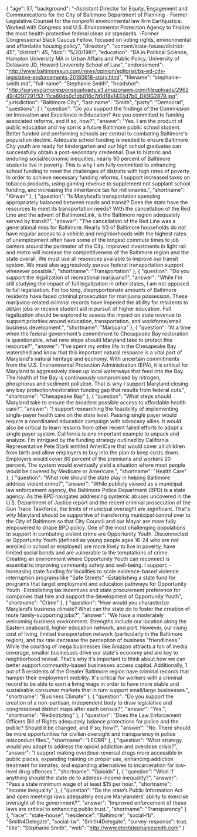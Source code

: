 {
  "age": 37,
  "background": "-Assistant Director for Equity, Engagement and Communications for the City of Baltimore Department of Planning  - Former Legislative Counsel for the nonprofit environmental law firm Earthjustice. Worked with Congress and U.S. Environmental Protection Agency to finalize the most health-protective federal clean air standards.  -Former Congressional Black Caucus Fellow, focused on voting rights, environmental and affordable housing policy",
  "directory": "content/state-house/district-45",
  "district": 45,
  "dob": "5/20/1981",
  "education": "BA in Political Science, Hampton University  MA in Urban Affairs and Public Policy, University of Delaware  JD, Howard University School of Law",
  "endorsement": "http://www.baltimoresun.com/news/opinion/editorial/bs-ed-city-legislative-endorsements-20180618-story.html",
  "filename": "stephanie-smith.md",
  "full-name": "Stephanie Smith",
  "headshot": "http://surveygizmoresponseuploads.s3.amazonaws.com/fileuploads/296249/4297291/52-11ca60db0c1db016c7d1d18e1433d7b0_DK9G2879.jpg",
  "jurisdiction": "Baltimore City",
  "last-name": "Smith",
  "party": "Democrat",
  "questions": [
    {
      "question": "Do you support the findings of the Commission on Innovation and Excellence in Education? Are you committed to funding associated reforms, and if so, how?",
      "answer": "Yes. I am the product of public education and my son is a future Baltimore public school student.  Better funded and performing schools are central to combating Baltimore's population decline. Adequate school funding is needed to ensure Baltimore City youth are ready for kindergarten and our high school graduates can successfully obtain a post-secondary credential.  Due to historic and enduring social/economic inequities, nearly 90 percent of Baltimore students live in poverty.  This is why I am fully committed to enhancing school funding to meet the challenges of districts with high rates of poverty.  In order to achieve necessary funding reforms, I support increased taxes on tobacco products, using gaming revenue to supplement not supplant school funding, and increasing the inheritance tax for millionaires.",
      "shortname": "Kirwan"
    },
    {
      "question": "Is Maryland’s transportation spending appropriately balanced between roads and transit? Does the state have the resources to meet its transportation needs? With the cancellation of the Red Line and the advent of BaltimoreLink, is the Baltimore region adequately served by transit?",
      "answer": "The cancellation of the Red Line was a generational miss for Baltimore.  Nearly 1/3 of Baltimore households do not have regular access to a vehicle and neighborhoods with the highest rates of unemployment often have some of the longest commute times to job centers around the perimeter of the City.  Improved investments in light rail and metro will increase the competitiveness of the Baltimore region and the state overall. We must use all resources available to improve our transit system. We must also aggressively pursue federal transportation support whenever possible.",
      "shortname": "Transportation"
    },
    {
      "question": "Do you support the legalization of recreational marijuana?",
      "answer": "While I'm still studying the impact of full legalization in other states, I am not opposed to full legalization.  For too long, disproportionate amounts of Baltimore residents have faced criminal prosecution for marijuana possession. These marijuana-related criminal records have impeded the ability for residents to obtain jobs or receive student aid in pursuit of higher education. Full legalization should be explored to assess the impact on state revenue to support priorities around education, transportation, and workforce/small business development.",
      "shortname": "Marijuana"
    },
    {
      "question": "At a time when the federal government’s commitment to Chesapeake Bay restoration is questionable, what new steps should Maryland take to protect this resource?",
      "answer": "I've spent my entire life in the Chesapeake Bay watershed and know that this important natural resource is a vital part of Maryland's natural heritage and economy. With uncertain commitments from the U.S. Environmental Protection Administration (EPA), it is critical for Maryland to aggressively clean up local waterways that feed into the Bay. The health of the Bay is continuously compromised by nitrogen, phosphorus and sediment pollution.  That is why I support Maryland closing any bay protection/restoration funding gap that results from federal cuts.",
      "shortname": "Chesapeake Bay"
    },
    {
      "question": "What steps should Maryland take to ensure the broadest possible access to affordable health care?",
      "answer": "I support researching the feasibility of implementing single-payer health care on the state level. Passing single payer would require a coordinated education campaign with advocacy allies. It would also be critical to learn lessons from other recent failed efforts to adopt a single payer system. California is one important example to unpack and analyze. I'm intrigued by the funding strategy outlined by California Representative Pete Stark entitled AmeriCare that would cover all children from birth and allow employers to buy into the plan to keep costs down. Employers would cover 80 percent of the premiums and workers 20 percent. The system would eventually yield a situation where most people would be covered by Medicare or Americare.",
      "shortname": "Health Care"
    },
    {
      "question": "What role should the state play in helping Baltimore address violent crime?",
      "answer": "While publicly viewed as a municipal law enforcement agency, the Baltimore Police Department (BPD) is a state agency. As the BPD navigates addressing systemic abuses uncovered in the U.S. Department of Justice report and the recent criminal prosecution of the Gun Trace Taskforce, the limits of municipal oversight are significant. That's why Maryland should be supportive of transferring municipal control over to the City of Baltimore so that City Council and our Mayor are more fully empowered to shape BPD policy.   One of the most challenging populations to support in combating violent crime are Opportunity Youth. Disconnected or Opportunity Youth (defined as young people ages 16-24 who are not enrolled in school or employed) are more likely to live in poverty, have limited social bonds and are vulnerable to the temptations of crime. Creating an environment where Opportunity Youth can reconnect is essential to improving community safety and well-being.  I support:  -Increasing state funding for localities to scale evidence-based violence interruption programs like \"Safe Streets\" -Establishing a state fund for programs that target employment and education pathways for Opportunity Youth -Establishing tax incentives and state procurement preference for companies that hire and support the development of Opportunity Youth",
      "shortname": "Crime"
    },
    {
      "question": "How would you characterize Maryland’s business climate? What can the state do to foster the creation of more family-supporting jobs?",
      "answer": "We have a moderately welcoming business environment. Strengths include our location along the Eastern seaboard, higher education network, and port. However, our rising cost of living, limited transportation network (particularly in the Baltimore region), and tax rate decrease the perception of business \"friendliness.\"  While the courting of mega businesses like Amazon attracts a ton of media coverage, smaller businesses drive our state's economy and are key to neighborhood revival. That's why it's important to think about how we can better support community-based businesses access capital. Additionally, 1 out of 5 residents of the Greater Baltimore region have criminal records that hamper their employment mobility.  It's critical for workers with a criminal record to be able to earn a living wage in order to have more stable and sustainable consumer markets that in turn support small/large businesses.",
      "shortname": "Business Climate"
    },
    {
      "question": "Do you support the creation of a non-partisan, independent body to draw legislative and congressional district maps after each census?",
      "answer": "Yes.",
      "shortname": "Redistricting"
    },
    {
      "question": "Does the Law Enforcement Officers Bill of Rights adequately balance protections for police and the public? Should it be changed, and if so, how?",
      "answer": "No. There should be more opportunities for civilian oversight and transparency in police misconduct files.",
      "shortname": "LEOBR"
    },
    {
      "question": "What strategy would you adopt to address the opioid addiction and overdose crisis?",
      "answer": "I support making overdose-reversal drugs more accessible in public places, expanding training on proper use, enhancing addiction treatment for inmates, and expanding alternatives to incarceration for low-level drug offenses.",
      "shortname": "Opioids"
    },
    {
      "question": "What if anything should the state do to address income inequality?",
      "answer": "Pass a state minimum wage of at least $15 per hour.",
      "shortname": "Income inequality"
    },
    {
      "question": "Do the state’s Public Information Act and open meetings laws adequately ensure Marylanders’ ability to exercise oversight of the government?",
      "answer": "Improved enforcement of these laws are critical to enhancing public trust.",
      "shortname": "Transparency"
    }
  ],
  "race": "state-house",
  "residence": "Baltimore",
  "social-fb": "Smith4Delegate",
  "social-tw": "Smith4Delegate",
  "survey-response": true,
  "title": "Stephanie Smith",
  "web": "http://www.electstephaniesmith.com"
}
